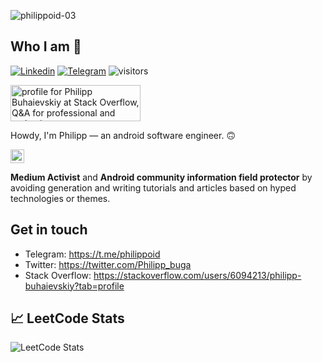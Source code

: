 ![philippoid-03](https://user-images.githubusercontent.com/9698643/133893071-d58f2848-b915-4a99-967a-8dc045c91a99.png)


## Who I am 🤔

[![Linkedin](https://img.shields.io/badge/-philippdevel-blue?style=flat&logo=Linkedin&logoColor=white&link=https://www.linkedin.com/in/philippdevel/)](https://www.linkedin.com/in/philippdevel/)
[![Telegram](https://img.shields.io/badge/-Philippoid-0088cc?style=flat&logo=Telegram&logoColor=white&link=https://web.telegram.org/#/im?p=@Philippoid)](https://web.telegram.org/#/im?p=@Philippoid)
![visitors](https://visitor-badge.laobi.icu/badge?page_id=pphilipp.pphilipp)

<a href="https://stackoverflow.com/users/6094213/philipp-buhaievskiy">
<img src="https://stackoverflow.com/users/flair/6094213.png?theme=dark" width="208" height="58" alt="profile for Philipp Buhaievskiy at Stack Overflow, Q&amp;A for professional and enthusiast programmers" title="profile for Philipp Buhaievskiy at Stack Overflow, Q&amp;A for professional and enthusiast programmers">
</a>

Howdy, I'm Philipp — an android software engineer. 🙃

<img align="center" alt="pphilipp | Medium" width="22px" src="https://cdn.jsdelivr.net/npm/simple-icons@v3/icons/medium.svg"/>

**Medium Activist** and **Android community information field protector** by avoiding generation and writing tutorials and articles based on hyped technologies or themes.

## Get in touch

- Telegram: https://t.me/philippoid
- Twitter: https://twitter.com/Philipp_buga
- Stack Overflow: https://stackoverflow.com/users/6094213/philipp-buhaievskiy?tab=profile

## 📈 LeetCode Stats


![LeetCode Stats](https://leetcard.jacoblin.cool/philippoid?theme=dark&font=Anek%20Telugu)
